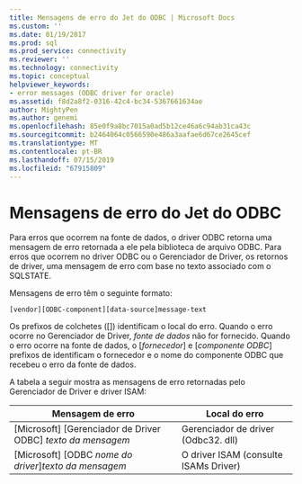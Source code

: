 ```yaml
---
title: Mensagens de erro do Jet do ODBC | Microsoft Docs
ms.custom: ''
ms.date: 01/19/2017
ms.prod: sql
ms.prod_service: connectivity
ms.reviewer: ''
ms.technology: connectivity
ms.topic: conceptual
helpviewer_keywords:
- error messages (ODBC driver for oracle)
ms.assetid: f8d2a8f2-0316-42c4-bc34-5367661634ae
author: MightyPen
ms.author: genemi
ms.openlocfilehash: 85e0f9a8bc7015a0ad5b12ce46a6c94ab31ca43c
ms.sourcegitcommit: b2464064c0566590e486a3aafae6d67ce2645cef
ms.translationtype: MT
ms.contentlocale: pt-BR
ms.lasthandoff: 07/15/2019
ms.locfileid: "67915809"
---
```

# <a name="odbc-jet-error-messages"></a>Mensagens de erro do Jet do ODBC
Para erros que ocorrem na fonte de dados, o driver ODBC retorna uma mensagem de erro retornada a ele pela biblioteca de arquivo ODBC. Para erros que ocorrem no driver ODBC ou o Gerenciador de Driver, os retornos de driver, uma mensagem de erro com base no texto associado com o SQLSTATE.  
  
 Mensagens de erro têm o seguinte formato:  
  
```  
[vendor][ODBC-component][data-source]message-text  
```  
  
 Os prefixos de colchetes ([]) identificam o local do erro. Quando o erro ocorre no Gerenciador de Driver, *fonte de dados* não for fornecido. Quando o erro ocorre na fonte de dados, o [*fornecedor*] e [*componente ODBC*] prefixos de identificam o fornecedor e o nome do componente ODBC que recebeu o erro da fonte de dados.  
  
 A tabela a seguir mostra as mensagens de erro retornadas pelo Gerenciador de Driver e driver ISAM:  
  
|Mensagem de erro|Local do erro|  
|-------------------|--------------------|  
|[Microsoft] [Gerenciador de Driver ODBC] *texto da mensagem*|Gerenciador de driver (Odbc32. dll)|  
|[Microsoft] [ODBC *nome do driver*]*texto da mensagem*|O driver ISAM (consulte ISAMs Driver)|
